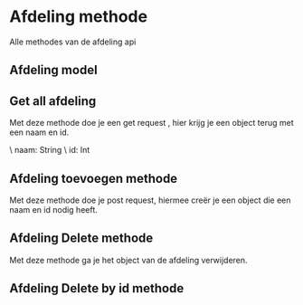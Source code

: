 # Afdeling methode

Alle methodes van de afdeling api
## Afdeling model

## Get all afdeling
Met deze methode doe je een get request , hier krijg je een object terug met een naam en id.



\ naam: String
\ id: Int
## Afdeling toevoegen methode
Met deze methode doe je post request, hiermee creër je een object die een naam en id nodig heeft.


## Afdeling Delete methode
Met deze methode ga je het object van de afdeling verwijderen.

## Afdeling Delete by id methode
